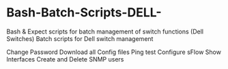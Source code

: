 # Bash-Batch-Scripts-DELL-
Bash &amp; Expect scripts for batch management of switch functions (Dell Switches)
Batch scripts for Dell switch management

Change Password
Download all Config files
Ping test
Configure sFlow
Show Interfaces
Create and Delete SNMP users
